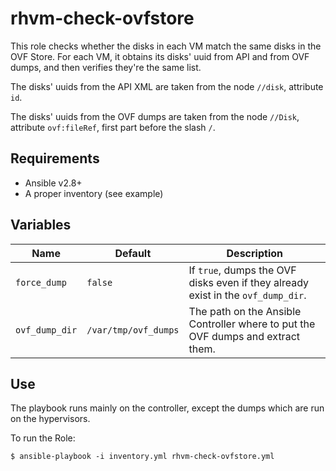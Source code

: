 # rhvm-check-ovfstore

This role checks whether the disks in each VM match the same disks in the OVF Store.
For each VM, it obtains its disks' uuid from API and from OVF dumps, and then verifies they're the same list.

The disks' uuids from the API XML are taken from the node `//disk`, attribute `id`.

The disks' uuids from the OVF dumps are taken from the node `//Disk`, attribute `ovf:fileRef`, first part before the slash `/`.

## Requirements

* Ansible v2.8+
* A proper inventory (see example)

## Variables

| Name | Default | Description |
|--------------------------|---------|-------------|
|`force_dump`          | `false`  | If `true`, dumps the OVF disks even if they already exist in the `ovf_dump_dir`. |
|`ovf_dump_dir`        | `/var/tmp/ovf_dumps` | The path on the Ansible Controller where to put the OVF dumps and extract them. |


## Use

The playbook runs mainly on the controller, except the dumps which are run on the hypervisors.

To run the Role:

```
$ ansible-playbook -i inventory.yml rhvm-check-ovfstore.yml
```
